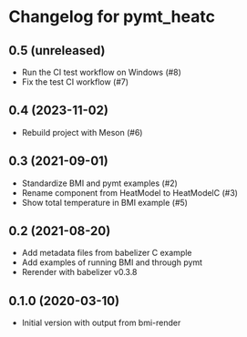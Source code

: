 # Changelog for pymt_heatc

## 0.5 (unreleased)

- Run the CI test workflow on Windows (#8)
- Fix the test CI workflow (#7)


## 0.4 (2023-11-02)

- Rebuild project with Meson (#6)


## 0.3 (2021-09-01)

- Standardize BMI and pymt examples (#2)
- Rename component from HeatModel to HeatModelC (#3)
- Show total temperature in BMI example (#5)


## 0.2 (2021-08-20)

- Add metadata files from babelizer C example
- Add examples of running BMI and through pymt
- Rerender with babelizer v0.3.8


## 0.1.0 (2020-03-10)

- Initial version with output from bmi-render
